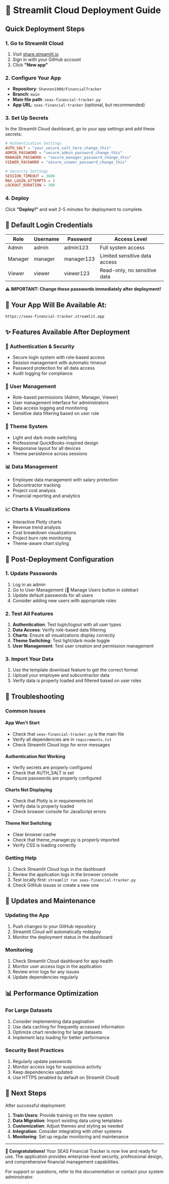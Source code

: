 # 🚀 Streamlit Cloud Deployment Guide

## Quick Deployment Steps

### 1. Go to Streamlit Cloud
1. Visit [share.streamlit.io](https://share.streamlit.io)
2. Sign in with your GitHub account
3. Click **"New app"**

### 2. Configure Your App
- **Repository**: `Shannon1980/FinancialTracker`
- **Branch**: `main`
- **Main file path**: `seas-financial-tracker.py`
- **App URL**: `seas-financial-tracker` (optional, but recommended)

### 3. Set Up Secrets
In the Streamlit Cloud dashboard, go to your app settings and add these secrets:

```toml
# Authentication Settings
AUTH_SALT = "your_secure_salt_here_change_this"
ADMIN_PASSWORD = "secure_admin_password_change_this"
MANAGER_PASSWORD = "secure_manager_password_change_this"
VIEWER_PASSWORD = "secure_viewer_password_change_this"

# Security Settings
SESSION_TIMEOUT = 3600
MAX_LOGIN_ATTEMPTS = 3
LOCKOUT_DURATION = 300
```

### 4. Deploy
Click **"Deploy!"** and wait 2-5 minutes for deployment to complete.

## 🔑 Default Login Credentials

| Role | Username | Password | Access Level |
|------|----------|----------|--------------|
| Admin | admin | admin123 | Full system access |
| Manager | manager | manager123 | Limited sensitive data access |
| Viewer | viewer | viewer123 | Read-only, no sensitive data |

**⚠️ IMPORTANT: Change these passwords immediately after deployment!**

## 🎯 Your App Will Be Available At:
`https://seas-financial-tracker.streamlit.app`

## ✨ Features Available After Deployment

### 🔐 Authentication & Security
- Secure login system with role-based access
- Session management with automatic timeout
- Password protection for all data access
- Audit logging for compliance

### 👥 User Management
- Role-based permissions (Admin, Manager, Viewer)
- User management interface for administrators
- Data access logging and monitoring
- Sensitive data filtering based on user role

### 🎨 Theme System
- Light and dark mode switching
- Professional QuickBooks-inspired design
- Responsive layout for all devices
- Theme persistence across sessions

### 📊 Data Management
- Employee data management with salary protection
- Subcontractor tracking
- Project cost analysis
- Financial reporting and analytics

### 📈 Charts & Visualizations
- Interactive Plotly charts
- Revenue trend analysis
- Cost breakdown visualizations
- Project burn rate monitoring
- Theme-aware chart styling

## 🔧 Post-Deployment Configuration

### 1. Update Passwords
1. Log in as admin
2. Go to User Management (👥 Manage Users button in sidebar)
3. Update default passwords for all users
4. Consider adding new users with appropriate roles

### 2. Test All Features
1. **Authentication**: Test login/logout with all user types
2. **Data Access**: Verify role-based data filtering
3. **Charts**: Ensure all visualizations display correctly
4. **Theme Switching**: Test light/dark mode toggle
5. **User Management**: Test user creation and permission management

### 3. Import Your Data
1. Use the template download feature to get the correct format
2. Upload your employee and subcontractor data
3. Verify data is properly loaded and filtered based on user roles

## 🚨 Troubleshooting

### Common Issues

#### App Won't Start
- Check that `seas-financial-tracker.py` is the main file
- Verify all dependencies are in `requirements.txt`
- Check Streamlit Cloud logs for error messages

#### Authentication Not Working
- Verify secrets are properly configured
- Check that AUTH_SALT is set
- Ensure passwords are properly configured

#### Charts Not Displaying
- Check that Plotly is in requirements.txt
- Verify data is properly loaded
- Check browser console for JavaScript errors

#### Theme Not Switching
- Clear browser cache
- Check that theme_manager.py is properly imported
- Verify CSS is loading correctly

### Getting Help
1. Check Streamlit Cloud logs in the dashboard
2. Review the application logs in the browser console
3. Test locally first: `streamlit run seas-financial-tracker.py`
4. Check GitHub issues or create a new one

## 🔄 Updates and Maintenance

### Updating the App
1. Push changes to your GitHub repository
2. Streamlit Cloud will automatically redeploy
3. Monitor the deployment status in the dashboard

### Monitoring
1. Check Streamlit Cloud dashboard for app health
2. Monitor user access logs in the application
3. Review error logs for any issues
4. Update dependencies regularly

## 📊 Performance Optimization

### For Large Datasets
1. Consider implementing data pagination
2. Use data caching for frequently accessed information
3. Optimize chart rendering for large datasets
4. Implement lazy loading for better performance

### Security Best Practices
1. Regularly update passwords
2. Monitor access logs for suspicious activity
3. Keep dependencies updated
4. Use HTTPS (enabled by default on Streamlit Cloud)

## 🎯 Next Steps

After successful deployment:
1. **Train Users**: Provide training on the new system
2. **Data Migration**: Import existing data using templates
3. **Customization**: Adjust themes and styling as needed
4. **Integration**: Consider integrating with other systems
5. **Monitoring**: Set up regular monitoring and maintenance

---

**🎉 Congratulations!** Your SEAS Financial Tracker is now live and ready for use. The application provides enterprise-level security, professional design, and comprehensive financial management capabilities.

For support or questions, refer to the documentation or contact your system administrator.